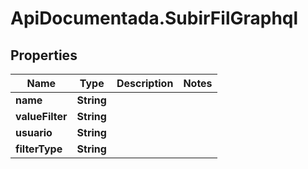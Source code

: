 # ApiDocumentada.SubirFilGraphql

## Properties

Name | Type | Description | Notes
------------ | ------------- | ------------- | -------------
**name** | **String** |  | 
**valueFilter** | **String** |  | 
**usuario** | **String** |  | 
**filterType** | **String** |  | 


